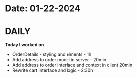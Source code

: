 # Date: 01-22-2024

# DAILY

**Today I worked on** 
- OrderDetails - styling and elments - 1h
- Add address to order model in server - 20min
- Add address to order interface and context in client 20min
- Rewrite cart interface and logic - 2:30h